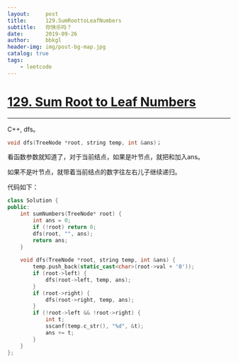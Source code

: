 ```yaml
---
layout:     post
title:      129.SumRoottoLeafNumbers
subtitle:   你快乐吗？
date:       2019-09-26
author:     bbkgl
header-img: img/post-bg-map.jpg
catalog: true
tags:
    - leetcode
---
```


# [129. Sum Root to Leaf Numbers](https://leetcode-cn.com/problems/sum-root-to-leaf-numbers/)

---

C++, dfs。

```cpp
void dfs(TreeNode *root, string temp, int &ans)；
```

看函数参数就知道了，对于当前结点，如果是叶节点，就把和加入ans。

如果不是叶节点，就带着当前结点的数字往左右儿子继续递归。

代码如下：

```cpp
class Solution {
public:
    int sumNumbers(TreeNode* root) {
        int ans = 0;
        if (!root) return 0;
        dfs(root, "", ans);
        return ans;
    }
    
    void dfs(TreeNode *root, string temp, int &ans) {
        temp.push_back(static_cast<char>(root->val + '0'));
        if (root->left) {
            dfs(root->left, temp, ans);
        } 
        if (root->right) {
            dfs(root->right, temp, ans);
        }
        if (!root->left && !root->right) {
            int t;
            sscanf(temp.c_str(), "%d", &t);
            ans += t;
        }
    }
};
```






